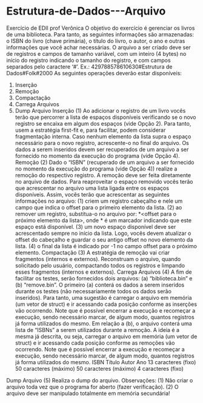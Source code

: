 # Estrutura-de-Dados---Arquivo

Exercício de EDII prof Verônica
O objetivo do exercício é gerenciar os livros de uma biblioteca. Para tanto, as seguintes informações são armazenadas: o ISBN do livro (chave primária), o título do livro, o autor, o ano e outras informações que você achar necessárias. O arquivo a ser criado deve ser de registros e campos de tamanho variável, com um inteiro (4 bytes) no início do registro indicando o tamanho do registro, e com campos separados pelo caractere ‘#’.
Ex.: 429788578610630#Estrutura de Dados#Folk#2000
As seguintes operações deverão estar disponíveis:
1. Inserção
2. Remoção
3. Compactação
4. Carrega Arquivos
5. Dump Arquivo
Inserção (1)
Ao adicionar o registro de um livro vocês terão que percorrer a lista de espaços disponíveis verificando se o novo registro se encaixa em algum dos espaços (vide Opção 2). Para tanto, usem a estratégia first-fit e, para facilitar, podem considerar fragmentação interna. Caso nenhum elemento da lista supra o espaço necessário para o novo registro, acrescente-o no final do arquivo. Os dados a serem inseridos devem ser recuperados de um arquivo a ser fornecido no momento da execução do programa (vide Opção 4).
Remoção (2)
Dado o “ISBN” (recuperado de um arquivo a ser fornecido no momento da execução do programa (vide Opção 4)) realize a remoção do respectivo registro. A remoção deve ser feita diretamente no arquivo de dados. Para reaproveitar o espaço removido vocês terão que acrescentar no arquivo uma lista ligada entre os espaços disponíveis. Assim, vocês terão que acrescentar as seguintes informações no arquivo:
(1) criem um registro cabeçalho e nele um campo que indica o offset para o primeiro elemento da lista. (2) ao remover um registro, substitua-o no arquivo por: <tamanho em bytes do registro removido>*<offset para o próximo elemento da lista>, onde * é um marcador indicando que este espaço está disponível.
(3) um novo espaço disponível deve ser acrescentado sempre no início da lista. Logo, vocês devem atualizar o offset do cabeçalho e guardar o seu antigo offset no novo elemento da lista.
(4) o final da lista é indicado por -1 no campo offset para o próximo elemento.
Compactação (3)
A estratégia de remoção vai criar fragmentos (internos e externos). Reconstruam o arquivo, quando solicitado pelo usuário, compactando todos os registros e limpando esses fragmentos (internos e externos).
Carrega Arquivos (4)
A fim de facilitar os testes, serão fornecidos dois arquivos: (a) “biblioteca.bin” e (b) “remove.bin”. O primeiro (a) conterá os dados a serem inseridos durante os testes (não necessariamente todos os dados serão inseridos). Para tanto, uma sugestão é carregar o arquivo em memória (um vetor de struct) e ir acessando cada posição conforme as inserções vão ocorrendo. Note que é possível encerrar a execução e recomeçar a execução, sendo necessário marcar, de algum modo, quantos registros já forma utilizados do mesmo.
Em relação a (b), o arquivo conterá uma lista de “ISBNs” a serem utilizados durante a remoção. A ideia é a mesma já descrita, ou seja, carregar o arquivo em memória (um vetor de struct) e ir acessando cada posição conforme as remoções vão ocorrendo. Note que é possível encerrar a execução e recomeçar a execução, sendo necessário marcar, de algum modo, quantos registros já forma utilizados do mesmo.
ISBN
Título
Autor
Ano
13 caracteres (fixo)
50 caracteres (máximo)
50 caracteres (máximo)
4 caracteres (fixo)
               
Dump Arquivo (5)
Realiza o dump do arquivo.
Observações:
(1) Não criar o arquivo toda vez que o programa for aberto (fazer verificação). (2) O arquivo deve ser manipulado totalmente em memória secundária!
